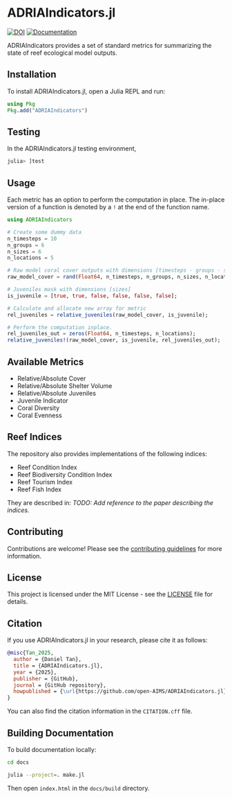 # ADRIAIndicators.jl

[![DOI](https://zenodo.org/badge/DOI/10.5281/zenodo.17032475.svg)](https://doi.org/10.5281/zenodo.17032475)
[![Documentation](https://img.shields.io/badge/docs-dev-blue)](https://open-aims.github.io/ADRIAIndicators.jl/dev/)

ADRIAIndicators provides a set of standard metrics for summarizing the state of reef ecological
model outputs.

## Installation

To install ADRIAIndicators.jl, open a Julia REPL and run:
```julia
using Pkg
Pkg.add("ADRIAIndicators")
```

## Testing
In the ADRIAIndicators.jl testing environment,
```julia
julia> ]test
```

## Usage

Each metric has an option to perform the computation in place. The in-place version of a function is denoted by a `!` at the end of the function name.

```julia
using ADRIAIndicators

# Create some dummy data
n_timesteps = 10
n_groups = 6
n_sizes = 6
n_locations = 5

# Raw model coral cover outputs with dimensions [timesteps ⋅ groups ⋅ sizes ⋅ locations]
raw_model_cover = rand(Float64, n_timesteps, n_groups, n_sizes, n_locations);

# Juveniles mask with dimensions [sizes]
is_juvenile = [true, true, false, false, false, false];

# Calculate and allocate new array for metric
rel_juveniles = relative_juveniles(raw_model_cover, is_juvenile);

# Perform the computation inplace.
rel_juveniles_out = zeros(Float64, n_timesteps, n_locations);
relative_juveniles!(raw_model_cover, is_juvenile, rel_juveniles_out);
```

## Available Metrics

- Relative/Absolute Cover
- Relative/Absolute Shelter Volume
- Relative/Absolute Juveniles
- Juvenile Indicator
- Coral Diversity
- Coral Evenness

## Reef Indices

The repository also provides implementations of the following indices:

- Reef Condition Index
- Reef Biodiversity Condition Index
- Reef Tourism Index
- Reef Fish Index

They are described in:
*TODO: Add reference to the paper describing the indices.*

## Contributing

Contributions are welcome! Please see the [contributing guidelines](CONTRIBUTING.md) for more information.

## License

This project is licensed under the MIT License - see the [LICENSE](LICENSE) file for details.

## Citation

If you use ADRIAIndicators.jl in your research, please cite it as follows:
```bibtex
@misc{Tan_2025,
  author = {Daniel Tan},
  title = {ADRIAIndicators.jl},
  year = {2025},
  publisher = {GitHub},
  journal = {GitHub repository},
  howpublished = {\url{https://github.com/open-AIMS/ADRIAIndicators.jl}},
}
```
You can also find the citation information in the `CITATION.cff` file.

## Building Documentation

To build documentation locally:

```bash
cd docs

julia --project=. make.jl
```

Then open `index.html` in the `docs/build` directory.
